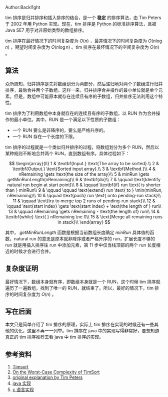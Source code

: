 Author:Backl1ght

tim 排序是归并排序和插入排序的结合，是一个 **稳定** 的排序算法，由 Tim Peters 于 2002 年用 Python 实现。现在，tim 排序是 Python 的标准排序算法，且被 Java SE7 用于对非原始类型的数组排序。

tim 排序在最好情况下的时间复杂度为 $O(n)$ ，最差情况下的时间复杂度为 $O(n \log n)$ ，期望时间复杂度为 $O(n \log n)$ 。tim 排序在最坏情况下的空间复杂度为 $O(n)$ 。

## 算法

众所周知，归并排序是先将数组划分为两部分，然后递归地对两个子数组进行归并排序，最后合并两个子数组。这样一来，归并排序合并操作的最小单位就是单个元素。但是，数组中可能原本就存在连续且有序的子数组，归并排序无法利用这个特性。

tim 排序为了利用数组中本身就存在的连续且有序的子数组，以 RUN 作为合并操作的最小单位。其中，RUN 是一个满足以下性质的子数组：

- 一个 RUN 要么是非降序的，要么是严格升序的。
- 一个 RUN 存在一个长度的下限。

tim 排序的过程就是一个类似归并排序的过程，将数组划分为多个 RUN，然后以某种规则不断地合并两个 RUN，直到数组有序。具体过程如下：

$$
\begin{array}{ll}
1 &  \textbf{Input.} \text{The array to be sorted}.\\
2 &  \textbf{Output.} \text{Sorted input array}.\\
3 &  \textbf{Method.}\\
4 &  nRemaining \gets \text{the size of the array}\\
5 &  minRun \gets getMinRunLength(nRemaining)\\
6 &  \textbf{do}\\
7 &  \qquad \text{Identify natural run begin at start point}\\
8 &  \qquad \textbf{if} run \text{ is shorter than } minRun\\
9 &  \qquad \qquad \text{extend} run \text{ to } \min(minRun, nRemaining)\\
10 & \qquad \text{push} run \text{ onto pending-run stack}\\
11 & \qquad \text{try to merge top 2 runs of pending-run stack}\\
12 & \qquad \text{start index} \gets \text{start index} + \text{the length of } run\\
13 & \qquad nRemaining \gets nRemaining - \text{the length of} run\\
14 & \textbf{while} \text{ } nRemaining \ne 0\\
15 & \text{Merge all remaining runs in stack}\\
\end{array}
$$

其中， $getMinRunLength$ 函数是根据当前数组长度确定 $minRun$ 具体值的函数，natural run 的意思是原本就非降序或者严格升序的 run，扩展长度不够的 run 就是用插入排序往 run 中添加元素，第 11 步中仅当栈顶部的两个 run 长度相近的时候才会进行合并。

## 复杂度证明

最好情况下，数组本身就有序，即数组本身就是一个 RUN，这个时候 tim 排序就遍历了一遍数组，找到了唯一的 RUN，就结束了。所以，最好的情况下，tim 排序的时间复杂度为 $O(n)$ 。

## 写在后面

本文只是简单介绍了 tim 排序的原理，实际上 tim 排序在实现的时候还有一些其他的优化，这里不再一一列举。tim 排序在 java 中的实现写得非常好，要想知道真正的 tim 排序推荐去看 java 中 tim 排序的实现。

## 参考资料

1.  [Timsort](https://en.wikipedia.org/wiki/Timsort) 
2.  [On the Worst-Case Complexity of TimSort](https://drops.dagstuhl.de/opus/volltexte/2018/9467/pdf/LIPIcs-ESA-2018-4.pdf) 
3.  [original explanation by Tim Peters](https://bugs.python.org/file4451/timsort.txt) 
4.  [java 实现](https://web.archive.org/web/20150716000631/https://android.googlesource.com/platform/libcore/+/gingerbread/luni/src/main/java/java/util/TimSort.java) 
5.  [c 语言实现](http://svn.python.org/projects/python/trunk/Objects/listobject.c) 
